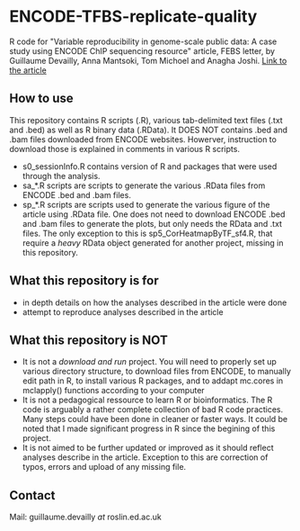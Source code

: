 # ENCODE-TFBS-replicate-quality
R code for "Variable reproducibility in genome-scale public data: A case study using ENCODE ChIP sequencing resource" article, FEBS letter, by Guillaume Devailly, Anna Mantsoki, Tom Michoel and Anagha Joshi. [Link to the article](http://www.sciencedirect.com/science/article/pii/S0014579315010315)

## How to use
This repository contains R scripts (.R), various tab-delimited text files (.txt and .bed) as well as R binary data (.RData). It DOES NOT contains .bed and .bam files downloaded from ENCODE websites. Howerver, instruction to download those is explained in comments in various R scripts.
* s0_sessionInfo.R contains version of R and packages that were used through the analysis.
* sa_*.R scripts are scripts to generate the various .RData files from ENCODE .bed and .bam files.
* sp\_\*.R scripts are scripts used to generate the various figure of the article using .RData file. One does not need to download ENCODE .bed and .bam files to generate the plots, but only needs the RData and .txt files. The only exception to this is sp5\_CorHeatmapByTF\_sf4.R, that require a *heavy* RData object generated for another project, missing in this repository.

## What this repository is for
* in depth details on how the analyses described in the article were done
* attempt to reproduce analyses described in the article

## What this repository is NOT
* It is not a *download and run* project. You will need to properly set up various directory structure, to download files from ENCODE, to manually edit path in R, to install various R packages, and to addapt mc.cores in mclapply() functions according to your computer
* It is not a pedagogical ressource to learn R or bioinformatics. The R code is arguably a rather complete collection of bad R code practices. Many steps could have been done in cleaner or faster ways. It could be noted that I made significant progress in R since the begining of this project.
* It is not aimed to be further updated or improved as it should reflect analyses describe in the article. Exception to this are correction of typos, errors and upload of any missing file.

## Contact
Mail: guillaume.devailly _at_ roslin.ed.ac.uk
